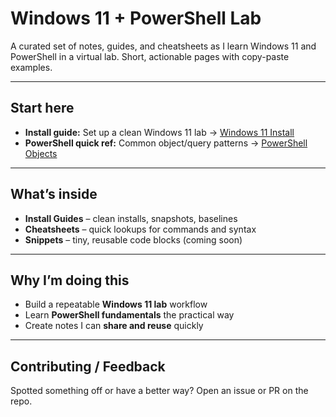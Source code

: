 # Windows 11 + PowerShell Lab

A curated set of notes, guides, and cheatsheets as I learn Windows 11 and PowerShell in a virtual lab. Short, actionable pages with copy-paste examples.

---

## Start here
- **Install guide:** Set up a clean Windows 11 lab → [Windows 11 Install](install-guides/windows11-install.md)
- **PowerShell quick ref:** Common object/query patterns → [PowerShell Objects](cheatsheets/powershell-objects.md)

---

## What’s inside
- **Install Guides** – clean installs, snapshots, baselines  
- **Cheatsheets** – quick lookups for commands and syntax  
- **Snippets** – tiny, reusable code blocks (coming soon)

---

## Why I’m doing this
- Build a repeatable **Windows 11 lab** workflow  
- Learn **PowerShell fundamentals** the practical way  
- Create notes I can **share and reuse** quickly

---

## Contributing / Feedback
Spotted something off or have a better way? Open an issue or PR on the repo.
